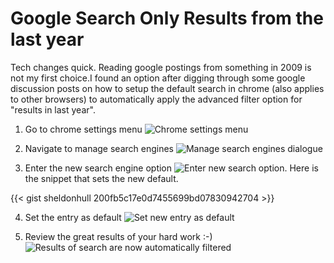 # Google Search Only Results from the last year


Tech changes quick. Reading google postings from something in 2009 is not my first choice.I found an option after digging through some google discussion posts on how to setup the default search in chrome (also applies to other browsers) to automatically apply the advanced filter option for &#34;results in last year&#34;.

1.  Go to chrome settings menu
![Chrome settings menu](/images/2016-04-27_10-55-49.png)

2.  Navigate to manage search engines
![Manage search engines dialogue](/images/2016-04-27_10-55-57.png)

3.  Enter the new search engine option
![Enter new search option](/images/2016-04-27_10-56-16.png).
Here is the snippet that sets the new default.

{{&lt; gist sheldonhull  200fb5c17e0d7455699bd07830942704 &gt;}}


4.  Set the entry as default
![Set new entry as default](/images/2016-04-27_10-56-36.png)

5.  Review the great results of your hard work :-)
![Results of search are now automatically filtered](/images/2016-04-27_10-57-01.png)

